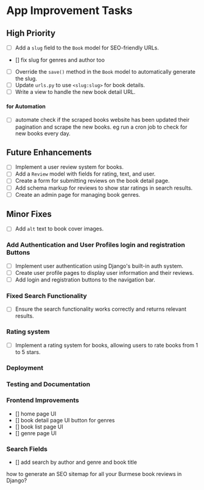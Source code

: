 # App Improvement Tasks

## High Priority

- [ ] Add a `slug` field to the `Book` model for SEO-friendly URLs.
- [] fix slug for genres and author too
- [ ] Override the `save()` method in the `Book` model to automatically generate the slug.
- [ ] Update `urls.py` to use `<slug:slug>` for book details.
- [ ] Write a view to handle the new book detail URL.

#### for Automation

- [ ] automate check if the scraped books website has been updated their pagination and scrape the new books. eg run a cron job to check for new books every day.

## Future Enhancements

- [ ] Implement a user review system for books.
- [ ] Add a `Review` model with fields for rating, text, and user.
- [ ] Create a form for submitting reviews on the book detail page.
- [ ] Add schema markup for reviews to show star ratings in search results.
- [ ] Create an admin page for managing book genres.

## Minor Fixes

- [ ] Add `alt` text to book cover images.

### Add Authentication and User Profiles login and registration Buttons

- [ ] Implement user authentication using Django's built-in auth system.
- [ ] Create user profile pages to display user information and their reviews.
- [ ] Add login and registration buttons to the navigation bar.

### Fixed Search Functionality

- [ ] Ensure the search functionality works correctly and returns relevant results.

### Rating system

- [ ] Implement a rating system for books, allowing users to rate books from 1 to 5 stars.

### Deployment

### Testing and Documentation

### Frontend Improvements

- [] home page UI
- [] book detail page UI button for genres
- [] book list page UI
- [] genre page UI

### Search Fields

- [] add search by author and genre and book title

how to generate an SEO sitemap for all your Burmese book reviews in Django?
